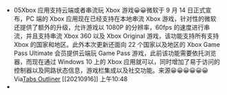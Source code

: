 - 05Xbox 应用支持云端或者串流玩 Xbox 游戏😀😀微软于 9 月 14 日正式宣布，PC 端的 Xbox 应用现在已经支持在本地串流 Xbox 游戏，针对性的微软还提供了额外的升级，允许游戏以 1080P 的分辨率，60fps 的速度进行串流，并且支持串流 Xbox 360 以及 Xbox Original 游戏，该功能支持所有支持 Xbox 的国家和地区。此外本次更新还面向 22 个国家以及地区的 Xbox Game Pass Ultimate 会员提供云端玩 Game Pass 游戏，此前该功能需要依托浏览器，而现在通过 Windows 10 上的 Xbox 应用就可以，同时增加了易于访问的控制器以及网路状态信息，游戏栏集成以及社交功能。来源😀😀😀😀😀😀Via[Tabs Outliner](chrome-extension://eggkanocgddhmamlbiijnphhppkpkmkl/activesessionview.html?type=main&focusNodeId=undefined&altFocusNodeId=undefined&scrollToViewWinId=undefined) [[20210916]] 上午10:48
- 
